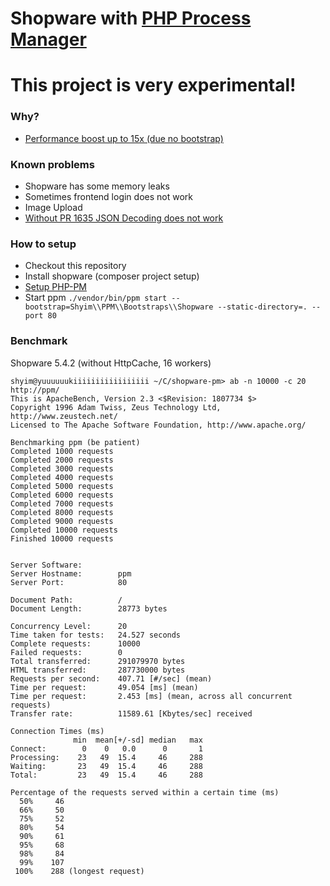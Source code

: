 # Shopware with [PHP Process Manager](https://github.com/php-pm/php-pm)

# This project is very experimental!

### Why?
* [Performance boost up to 15x (due no bootstrap)](https://github.com/php-pm/php-pm#features)


### Known problems

* Shopware has some memory leaks
* Sometimes frontend login does not work
* Image Upload
* [Without PR 1635 JSON Decoding does not work](https://github.com/shopware/shopware/pull/1635)


### How to setup

* Checkout this repository
* Install shopware (composer project setup)
* [Setup PHP-PM](https://github.com/php-pm/php-pm/wiki/Use-without-Docker)
* Start ppm ``./vendor/bin/ppm start --bootstrap=Shyim\\PPM\\Bootstraps\\Shopware --static-directory=. --port 80``

### Benchmark

Shopware 5.4.2 (without HttpCache, 16 workers)
```
shyim@yuuuuuukiiiiiiiiiiiiiiiii ~/C/shopware-pm> ab -n 10000 -c 20  http://ppm/
This is ApacheBench, Version 2.3 <$Revision: 1807734 $>
Copyright 1996 Adam Twiss, Zeus Technology Ltd, http://www.zeustech.net/
Licensed to The Apache Software Foundation, http://www.apache.org/

Benchmarking ppm (be patient)
Completed 1000 requests
Completed 2000 requests
Completed 3000 requests
Completed 4000 requests
Completed 5000 requests
Completed 6000 requests
Completed 7000 requests
Completed 8000 requests
Completed 9000 requests
Completed 10000 requests
Finished 10000 requests


Server Software:        
Server Hostname:        ppm
Server Port:            80

Document Path:          /
Document Length:        28773 bytes

Concurrency Level:      20
Time taken for tests:   24.527 seconds
Complete requests:      10000
Failed requests:        0
Total transferred:      291079970 bytes
HTML transferred:       287730000 bytes
Requests per second:    407.71 [#/sec] (mean)
Time per request:       49.054 [ms] (mean)
Time per request:       2.453 [ms] (mean, across all concurrent requests)
Transfer rate:          11589.61 [Kbytes/sec] received

Connection Times (ms)
              min  mean[+/-sd] median   max
Connect:        0    0   0.0      0       1
Processing:    23   49  15.4     46     288
Waiting:       23   49  15.4     46     288
Total:         23   49  15.4     46     288

Percentage of the requests served within a certain time (ms)
  50%     46
  66%     50
  75%     52
  80%     54
  90%     61
  95%     68
  98%     84
  99%    107
 100%    288 (longest request)

```

